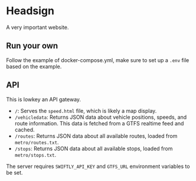 # Headsign

A very important website.

## Run your own

Follow the example of docker-compose.yml, make sure to set up a `.env` file based on the example.

## API

This is lowkey an API gateway.

*   `/`: Serves the `speed.html` file, which is likely a map display.
*   `/vehicledata`: Returns JSON data about vehicle positions, speeds, and route information. This data is fetched from a GTFS realtime feed and cached.
*   `/routes`: Returns JSON data about all available routes, loaded from `metro/routes.txt`.
*   `/stops`: Returns JSON data about all available stops, loaded from `metro/stops.txt`.

The server requires `SWIFTLY_API_KEY` and `GTFS_URL` environment variables to be set.
